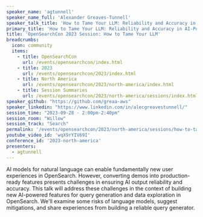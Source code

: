 ```yaml
---
speaker_name: 'agtunnell'
speaker_name_full: 'Alexander Greaves-Tunnell'
speaker_talk_title: 'How to Tame Your LLM: Reliability and Accuracy in AI-Powered Query Generation for OpenSearch'
primary_title: 'How to Tame Your LLM: Reliability and Accuracy in AI-Powered Query Generation for OpenSearch'
title: 'OpenSearchCon 2023 Session: How to Tame Your LLM'
breadcrumbs:
  icon: community
  items:
    - title: OpenSearchCon
      url: /events/opensearchcon/index.html
    - title: 2023
      url: /events/opensearchcon/2023/index.html
    - title: North America
      url: /events/opensearchcon/2023/north-america/index.html
    - title: Session Summaries
      url: /events/opensearchcon/2023/north-america/sessions/index.html
speaker_github: "https://github.com/greaa-aws"
speaker_linkedin: "https://www.linkedin.com/in/alecgreavestunnell/"
session_time: "2023-09-28 - 2:00pm-2:40pm"
session_room: "Willow"
session_track: "Search"
permalink: '/events/opensearchcon/2023/north-america/sessions/how-to-tame-your-llm-reliability-and-accuracy-in-ai-powered-query-generation-for-opensearch.html'
youtube_video_id: 'wqX9rYIV69I'
conference_id: '2023-north-america'
presenters:
  - agtunnell
---
```


AI models for natural language can enable fundamentally new user experiences in OpenSearch. However, converting demos into production-ready features presents challenges in ensuring AI output reliability and accuracy. This talk will address these challenges in the context of building new AI-powered features for query generation and data exploration in OpenSearch. We'll examine some risks of language models, suggest mitigations, and share experiences from building a reliable query generator.
